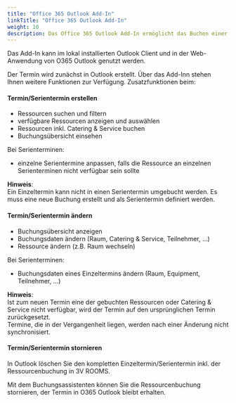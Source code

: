 ```yaml
---
title: "Office 365 Outlook Add-In"
linkTitle: "Office 365 Outlook Add-In"
weight: 10
description: Das Office 365 Outlook Add-In ermöglicht das Buchen einer Ressource in Outlook.
---
```

Das Add-In kann im lokal installierten Outlook Client und in der Web-Anwendung von O365 Outlook genutzt werden.

Der Termin wird zunächst in Outlook erstellt. Über das Add-Inn stehen Ihnen weitere Funktionen zur Verfügung. Zusatzfunktionen beim:

#### Termin/Serientermin erstellen

- Ressourcen suchen und filtern
- verfügbare Ressourcen anzeigen und auswählen
- Ressourcen inkl. Catering & Service buchen
- Buchungsübersicht einsehen

Bei Serienterminen:

- einzelne Serientermine anpassen, falls die Ressource an einzelnen Serienterminen nicht verfügbar sein sollte

**Hinweis**: </br>
Ein Einzeltermin kann nicht in einen Serientermin umgebucht werden. Es muss eine neue Buchung erstellt und als Serientermin definiert werden.

#### Termin/Serientermin ändern

- Buchungsübersicht anzeigen
- Buchungsdaten ändern (Raum, Catering & Service, Teilnehmer, ...)
- Ressource ändern (z.B. Raum wechseln)

Bei Serienterminen:

- Buchungsdaten eines Einzeltermins ändern (Raum, Equipment, Teilnehmer, ...)

**Hinweis**: </br>
Ist zum neuen Termin eine der gebuchten Ressourcen oder Catering & Service nicht verfügbar, wird der Termin auf den ursprünglichen Termin zurückgesetzt.</br>
Termine, die in der Vergangenheit liegen, werden nach einer Änderung nicht synchronisiert.
  
#### Termin/Serientermin stornieren

In Outlook löschen Sie den kompletten Einzeltermin/Serientermin inkl. der Ressourcenbuchung in 3V ROOMS.

Mit dem Buchungsassistenten können Sie die Ressourcenbuchung stornieren, der Termin in O365 Outlook bleibt erhalten.
